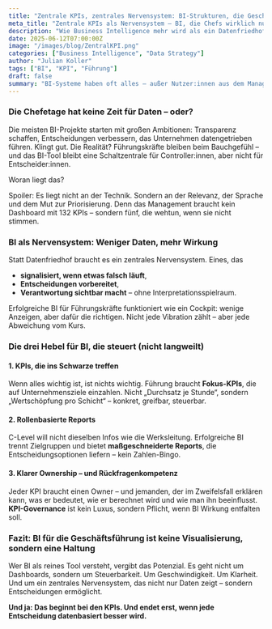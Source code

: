 ```yaml
---
title: "Zentrale KPIs, zentrales Nervensystem: BI-Strukturen, die Geschäftsführung wirklich nutzen kann"
meta_title: "Zentrale KPIs als Nervensystem – BI, die Chefs wirklich nutzen"
description: "Wie Business Intelligence mehr wird als ein Datenfriedhof – und stattdessen die Entscheidungsbasis liefert, die moderne Geschäftsführung braucht."
date: 2025-06-12T07:00:00Z
image: "/images/blog/ZentralKPI.png"
categories: ["Business Intelligence", "Data Strategy"]
author: "Julian Koller"
tags: ["BI", "KPI", "Führung"]
draft: false
summary: "BI-Systeme haben oft alles – außer Nutzer:innen aus dem Management. Warum das so ist, und wie man es besser macht: mit klaren KPIs, relevanten Reports und BI als strategischem Steuerungstool."
---
```


### Die Chefetage hat keine Zeit für Daten – oder?

Die meisten BI-Projekte starten mit großen Ambitionen: Transparenz schaffen, Entscheidungen verbessern, das Unternehmen datengetrieben führen. Klingt gut. Die Realität? Führungskräfte bleiben beim Bauchgefühl – und das BI-Tool bleibt eine Schaltzentrale für Controller:innen, aber nicht für Entscheider:innen.

Woran liegt das?

Spoiler: Es liegt nicht an der Technik. Sondern an der Relevanz, der Sprache und dem Mut zur Priorisierung. Denn das Management braucht kein Dashboard mit 132 KPIs – sondern fünf, die wehtun, wenn sie nicht stimmen.

### BI als Nervensystem: Weniger Daten, mehr Wirkung

Statt Datenfriedhof braucht es ein zentrales Nervensystem. Eines, das  
- **signalisiert, wenn etwas falsch läuft**,  
- **Entscheidungen vorbereitet**,  
- **Verantwortung sichtbar macht** – ohne Interpretationsspielraum.

Erfolgreiche BI für Führungskräfte funktioniert wie ein Cockpit: wenige Anzeigen, aber dafür die richtigen. Nicht jede Vibration zählt – aber jede Abweichung vom Kurs.

### Die drei Hebel für BI, die steuert (nicht langweilt)

#### 1. KPIs, die ins Schwarze treffen

Wenn alles wichtig ist, ist nichts wichtig. Führung braucht **Fokus-KPIs**, die auf Unternehmensziele einzahlen. Nicht „Durchsatz je Stunde“, sondern „Wertschöpfung pro Schicht“ – konkret, greifbar, steuerbar.

#### 2. Rollenbasierte Reports

C-Level will nicht dieselben Infos wie die Werksleitung. Erfolgreiche BI trennt Zielgruppen und bietet **maßgeschneiderte Reports**, die Entscheidungsoptionen liefern – kein Zahlen-Bingo.

#### 3. Klarer Ownership – und Rückfragenkompetenz

Jeder KPI braucht einen Owner – und jemanden, der im Zweifelsfall erklären kann, was er bedeutet, wie er berechnet wird und wie man ihn beeinflusst. **KPI-Governance** ist kein Luxus, sondern Pflicht, wenn BI Wirkung entfalten soll.

### Fazit: BI für die Geschäftsführung ist keine Visualisierung, sondern eine Haltung

Wer BI als reines Tool versteht, vergibt das Potenzial. Es geht nicht um Dashboards, sondern um Steuerbarkeit. Um Geschwindigkeit. Um Klarheit. Und um ein zentrales Nervensystem, das nicht nur Daten zeigt – sondern Entscheidungen ermöglicht.

**Und ja: Das beginnt bei den KPIs. Und endet erst, wenn jede Entscheidung datenbasiert besser wird.**
